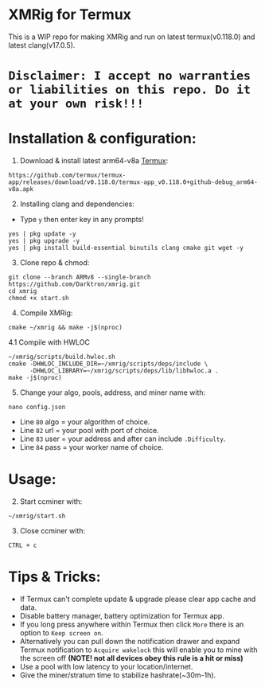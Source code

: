 # XMRig for Termux

This is a WIP repo for making XMRig and run on latest termux(v0.118.0) and latest clang(v17.0.5).

# **`Disclaimer: I accept no warranties or liabilities on this repo. Do it at your own risk!!!`**

# Installation & configuration:
1. Download & install latest arm64-v8a [Termux](https://github.com/termux/termux-app/releases/download/v0.118.0/termux-app_v0.118.0+github-debug_arm64-v8a.apk):
```
https://github.com/termux/termux-app/releases/download/v0.118.0/termux-app_v0.118.0+github-debug_arm64-v8a.apk
```
2. Installing clang and dependencies:
- Type `y` then enter key in any prompts!
```
yes | pkg update -y
yes | pkg upgrade -y
yes | pkg install build-essential binutils clang cmake git wget -y
```

3. Clone repo & chmod:
```
git clone --branch ARMv8 --single-branch https://github.com/Darktron/xmrig.git
cd xmrig
chmod +x start.sh
```

4. Compile XMRig:
```
cmake ~/xmrig && make -j$(nproc)
```
4.1 Compile with HWLOC
```
~/xmrig/scripts/build.hwloc.sh
cmake -DHWLOC_INCLUDE_DIR=~/xmrig/scripts/deps/include \
      -DHWLOC_LIBRARY=~/xmrig/scripts/deps/lib/libhwloc.a .
make -j$(nproc)
```

5. Change your algo, pools, address, and miner name with:
```
nano config.json
```
- Line `80` algo = your algorithm of choice.
- Line `82` url = your pool with port of choice.
- Line `83` user = your address and after can include `.Difficulty`.
- Line `84` pass = your worker name of choice.

# Usage:
2. Start ccminer with:
```
~/xmrig/start.sh
```
3. Close ccminer with:
```
CTRL + c
```
# Tips & Tricks:
- If Termux can't complete update & upgrade please clear app cache and data.
- Disable battery manager, battery optimization for Termux app.
- If you long press anywhere within Termux then click `More` there is an option to `Keep screen on`.
- Alternatively you can pull down the notification drawer and expand Termux notification to `Acquire wakelock` this will enable you to mine with the screen off **(NOTE! not all devices obey this rule is a hit or miss)**
- Use a pool with low latency to your location/internet.
- Give the miner/stratum time to stabilize hashrate(~30m-1h).

